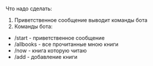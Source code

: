 Что надо сделать:

1. Приветственное сообщение выводит команды бота
2. Команды бота:

- /start - приветственное сообщение
- /allbooks - все прочитанные мною книги
- /now - книга которую читаю
- /add - добавление книги